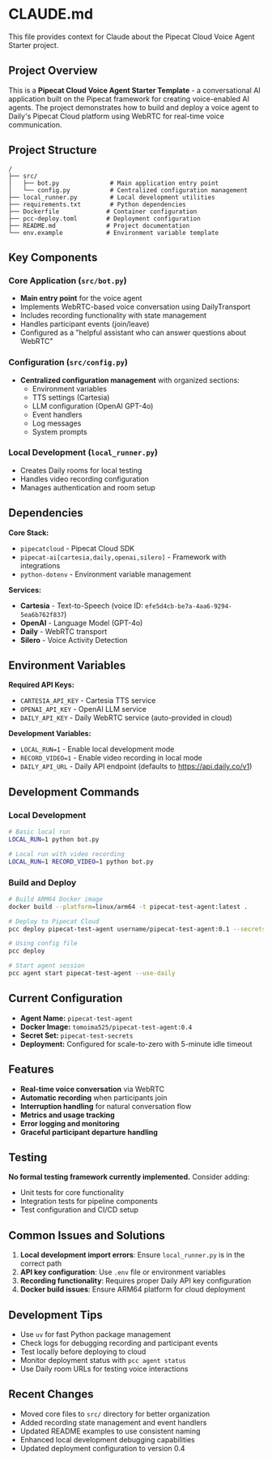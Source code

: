 # CLAUDE.md

This file provides context for Claude about the Pipecat Cloud Voice Agent Starter project.

## Project Overview

This is a **Pipecat Cloud Voice Agent Starter Template** - a conversational AI application built on the Pipecat framework for creating voice-enabled AI agents. The project demonstrates how to build and deploy a voice agent to Daily's Pipecat Cloud platform using WebRTC for real-time voice communication.

## Project Structure

```
/
├── src/
│   ├── bot.py              # Main application entry point
│   └── config.py           # Centralized configuration management
├── local_runner.py         # Local development utilities
├── requirements.txt        # Python dependencies
├── Dockerfile             # Container configuration
├── pcc-deploy.toml        # Deployment configuration
├── README.md              # Project documentation
└── env.example            # Environment variable template
```

## Key Components

### Core Application (`src/bot.py`)
- **Main entry point** for the voice agent
- Implements WebRTC-based voice conversation using DailyTransport
- Includes recording functionality with state management
- Handles participant events (join/leave)
- Configured as a "helpful assistant who can answer questions about WebRTC"

### Configuration (`src/config.py`)
- **Centralized configuration management** with organized sections:
  - Environment variables
  - TTS settings (Cartesia)
  - LLM configuration (OpenAI GPT-4o)
  - Event handlers
  - Log messages
  - System prompts

### Local Development (`local_runner.py`)
- Creates Daily rooms for local testing
- Handles video recording configuration
- Manages authentication and room setup

## Dependencies

**Core Stack:**
- `pipecatcloud` - Pipecat Cloud SDK
- `pipecat-ai[cartesia,daily,openai,silero]` - Framework with integrations
- `python-dotenv` - Environment variable management

**Services:**
- **Cartesia** - Text-to-Speech (voice ID: `efe5d4cb-be7a-4aa6-9294-5ea6b762f837`)
- **OpenAI** - Language Model (GPT-4o)
- **Daily** - WebRTC transport
- **Silero** - Voice Activity Detection

## Environment Variables

**Required API Keys:**
- `CARTESIA_API_KEY` - Cartesia TTS service
- `OPENAI_API_KEY` - OpenAI LLM service
- `DAILY_API_KEY` - Daily WebRTC service (auto-provided in cloud)

**Development Variables:**
- `LOCAL_RUN=1` - Enable local development mode
- `RECORD_VIDEO=1` - Enable video recording in local mode
- `DAILY_API_URL` - Daily API endpoint (defaults to https://api.daily.co/v1)

## Development Commands

### Local Development
```bash
# Basic local run
LOCAL_RUN=1 python bot.py

# Local run with video recording
LOCAL_RUN=1 RECORD_VIDEO=1 python bot.py
```

### Build and Deploy
```bash
# Build ARM64 Docker image
docker build --platform=linux/arm64 -t pipecat-test-agent:latest .

# Deploy to Pipecat Cloud
pcc deploy pipecat-test-agent username/pipecat-test-agent:0.1 --secrets pipecat-test-agent-secrets

# Using config file
pcc deploy

# Start agent session
pcc agent start pipecat-test-agent --use-daily
```

## Current Configuration

- **Agent Name:** `pipecat-test-agent`
- **Docker Image:** `tomoima525/pipecat-test-agent:0.4`
- **Secret Set:** `pipecat-test-secrets`
- **Deployment:** Configured for scale-to-zero with 5-minute idle timeout

## Features

- **Real-time voice conversation** via WebRTC
- **Automatic recording** when participants join
- **Interruption handling** for natural conversation flow
- **Metrics and usage tracking**
- **Error logging and monitoring**
- **Graceful participant departure handling**

## Testing

**No formal testing framework currently implemented.** Consider adding:
- Unit tests for core functionality
- Integration tests for pipeline components
- Test configuration and CI/CD setup

## Common Issues and Solutions

1. **Local development import errors**: Ensure `local_runner.py` is in the correct path
2. **API key configuration**: Use `.env` file or environment variables
3. **Recording functionality**: Requires proper Daily API key configuration
4. **Docker build issues**: Ensure ARM64 platform for cloud deployment

## Development Tips

- Use `uv` for fast Python package management
- Check logs for debugging recording and participant events
- Test locally before deploying to cloud
- Monitor deployment status with `pcc agent status`
- Use Daily room URLs for testing voice interactions

## Recent Changes

- Moved core files to `src/` directory for better organization
- Added recording state management and event handlers
- Updated README examples to use consistent naming
- Enhanced local development debugging capabilities
- Updated deployment configuration to version 0.4